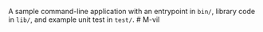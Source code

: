 A sample command-line application with an entrypoint in `bin/`, library code
in `lib/`, and example unit test in `test/`.
#   M - v i l  
 